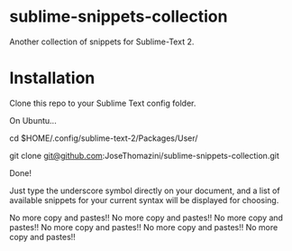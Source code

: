 sublime-snippets-collection
===========================

Another collection of snippets for Sublime-Text 2.

Installation
============

Clone this repo to your Sublime Text config folder.

On Ubuntu...

cd $HOME/.config/sublime-text-2/Packages/User/

git clone git@github.com:JoseThomazini/sublime-snippets-collection.git

Done!

Just type the underscore symbol directly on your document, and a list of
available snippets for your current syntax will be displayed for choosing.

No more copy and pastes!!
No more copy and pastes!!
No more copy and pastes!!
No more copy and pastes!!
No more copy and pastes!!
No more copy and pastes!!
